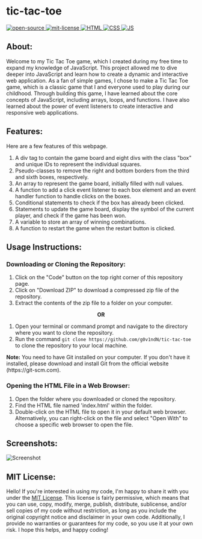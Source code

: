 # tic-tac-toe
<div align="left">
   <a href="https://opensource.org/osd">
      <img src="https://github.com/g0v1ndN/AssetVault/blob/main/Badges/open-source.svg" alt="open-source"/>
   </a>
   <a href="https://opensource.org/license/mit/">
      <img src="https://img.shields.io/badge/License-MIT-green" alt="mit-license"/>
   </a>
   <a href="https://developer.mozilla.org/en-US/docs/Web/HTML">
      <img src="https://img.shields.io/badge/HTML-%23E44D26" alt="HTML"/>
   </a>
   <a href="https://developer.mozilla.org/en-US/docs/Web/CSS">
      <img src="https://img.shields.io/badge/CSS-%232965F1" alt="CSS"/>
   </a>
   <a href="https://developer.mozilla.org/en-US/docs/Web/JavaScript">
      <img src="https://img.shields.io/badge/JavaScript-%23F0DB4F" alt="JS"/>
   </a>
</div>

## About:
Welcome to my Tic Tac Toe game, which I created during my free time to expand my knowledge of JavaScript. This project allowed me to dive deeper into JavaScript and learn how to create a dynamic and interactive web application. As a fan of simple games, I chose to make a Tic Tac Toe game, which is a classic game that I and everyone used to play during our childhood. Through building this game, I have learned about the core concepts of JavaScript, including arrays, loops, and functions. I have also learned about the power of event listeners to create interactive and responsive web applications.

## Features:
Here are a few features of this webpage.
1. A div tag to contain the game board and eight divs with the class "box" and unique IDs to represent the individual squares.
2. Pseudo-classes to remove the right and bottom borders from the third and sixth boxes, respectively.
3. An array to represent the game board, initially filled with null values.
4. A function to add a click event listener to each box element and an event handler function to handle clicks on the boxes.
5. Conditional statements to check if the box has already been clicked.
6. Statements to update the game board, display the symbol of the current player, and check if the game has been won.
7. A variable to store an array of winning combinations.
8. A function to restart the game when the restart button is clicked. 

## Usage Instructions:

### Downloading or Cloning the Repository:
1. Click on the "Code" button on the top right corner of this repository page.
2. Click on "Download ZIP" to download a compressed zip file of the repository.
3. Extract the contents of the zip file to a folder on your computer.

<p align="center"><b> OR </b></p>

1. Open your terminal or command prompt and navigate to the directory where you want to clone the repository.
2. Run the command `git clone https://github.com/g0v1ndN/tic-tac-toe` to clone the repository to your local machine.
<p><b>Note:</b> You need to have Git installed on your computer. If you don't have it installed, please download and install Git from the official website (https://git-scm.com).</p>

### Opening the HTML File in a Web Browser:
1. Open the folder where you downloaded or cloned the repository.
2. Find the HTML file named 'index.html' within the folder.
3. Double-click on the HTML file to open it in your default web browser. Alternatively, you can right-click on the file and select "Open With" to choose a specific web browser to open the file.

## Screenshots:
<img src="https://github.com/g0v1ndN/tic-tac-toe/blob/main/images/Screenshot%20002.png" alt="Screenshot"/>

## MIT License: 
Hello! If you're interested in using my code, I'm happy to share it with you under the <a href="https://github.com/g0v1ndN/tic-tac-toe/blob/main/LICENSE">MIT License</a>. This license is fairly permissive, which means that you can use, copy, modify, merge, publish, distribute, sublicense, and/or sell copies of my code without restriction, as long as you include the original copyright notice and disclaimer in your own code. Additionally, I provide no warranties or guarantees for my code, so you use it at your own risk. I hope this helps, and happy coding!
